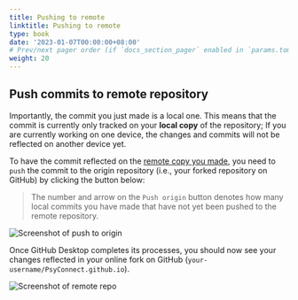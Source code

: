 ```yaml
---
title: Pushing to remote
linktitle: Pushing to remote
type: book
date: '2023-01-07T00:00:00+08:00'
# Prev/next pager order (if `docs_section_pager` enabled in `params.toml`)
weight: 20
---
```


## Push commits to remote repository

Importantly, the commit you just made is a local one. This means that the commit is currently only tracked on your __local copy__ of the repository; If you are currently working on one device, the changes and commits will not be reflected on another device yet.

To have the commit reflected on the [remote copy you made](../01-getting-started/forking-the-repo.md), you need to `push` the commit to the origin repository (i.e., your forked repository on GitHub) by clicking the button below:

> The number and arrow on the `Push origin` button denotes how many local commits you have made that have not yet been pushed to the remote repository.

![Screenshot of push to origin](push-origin.png)

Once GitHub Desktop completes its processes, you should now see your changes reflected in your online fork on GitHub (`your-username/PsyConnect.github.io`).

![Screenshot of remote repo](github-reflect-commit.png)
